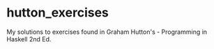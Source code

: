 # hutton_exercises

My solutions to exercises found in Graham Hutton's - Programming in Haskell 2nd Ed.